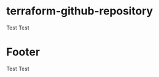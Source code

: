 # terraform-github-repository

Test Test

<!-- BEGIN_TF_DOCS -->
<!-- END_TF_DOCS -->

# Footer
Test Test

